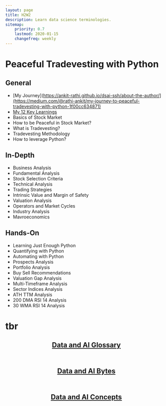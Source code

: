 ```yaml
---
layout: page
title: H2W2
description: Learn data science terminologies.
sitemap:
    priority: 0.7
    lastmod: 2020-01-15
    changefreq: weekly
---
```

# Peaceful Tradevesting with Python

## General
- [My Journey](https://ankit-rathi.github.io/dsai-ssh/about-the-author/](https://medium.com/@rathi-ankit/my-journey-to-peaceful-tradevesting-with-python-1f00cc634871)
- [My 12 Key Learnings](https://medium.com/@rathi-ankit/my-12-key-learnings-as-tradevestor-9796709aeda4)
- Basics of Stock Market 
- How to be Peaceful in Stock Market?
- What is Tradevesting?
- Tradevesting Methodology 
- How to leverage Python?

## In-Depth
- Business Analysis
- Fundamental Analysis
- Stock Selection Criteria
- Technical Analysis
- Trading Strategies
- Intrinsic Value and Margin of Safety
- Valuation Analysis
- Operators and Market Cycles
- Industry Analysis
- Mavroeconomics

## Hands-On
- Learning Just Enough Python
- Quantifying with Python
- Automating with Python
- Prospects Analysis
- Portfolio Analysis
- Buy Sell Recommendations
- Valuation Gap Analysis
- Multi-Timeframe Analysis
- Sector Indices Analysis
- ATH TTM Analysis
- 200 DMA RSI 14 Analysis
- 30 WMA RSI 14 Analysis


# tbr
<article>
    <header>
        <h2><a href="{{ "/data-ai-glossary" | absolute_url }}" class="button">Data and AI Glossary</a></h2>
    </header>
</article>

<article>
    <header>
        <h2><a href="{{ "/data-ai-bytes" | absolute_url }}" class="button">Data and AI Bytes</a></h2>
    </header>
</article>

<article>
    <header>
        <h2><a href="{{ "/data-ai-concepts" | absolute_url }}" class="button">Data and AI Concepts</a></h2>
    </header>
</article>

